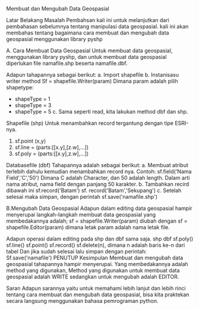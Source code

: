Membuat dan Mengubah Data Geospasial

Latar Belakang Masalah
Pembahsan kali ini untuk melanjutkan dari pembahasan sebelumnya tentang manipulasi data geospasial. kali ini akan membahas tentang bagaimana cara membuat dan mengubah data geospasial menggunakan library pyshp

A. Cara Membuat Data Geospasial
Untuk membuat data geospasial, menggunakan library pyshp, dan untuk membuat data geospasial diperlukan file namafile.shp beserta namafile.dbf.

Adapun tahapannya sebagai berikut:
a. Import shapefile
b. Instanisasu writer method
    Sf = shapefile.Writer(param)
    Dimana param adalah pilih shapetype:
- shapeType = 1
- shapeType = 3
- shapeType = 5
c. Sama seperti read, kita lakukan method dbf dan shp.

 Shapefile (shp)
 Untuk menambahkan record tergantung dengan tipe ESRI-nya.
1. sf.point (x,y)
2. sf.line = (parts:[[x.y],[z.w],...])
3. sf.poly = (parts:[[x.y],z.w],...])

 Databasefile (dbf)
 Tahapannya adalah sebagai berikut:
a. Membuat atribut terlebih dahulu kemudian menambahkan record nya.
Contoh:
 sf.field('Nama Field','C','50')
 Dimana C adalah Character, dan 50 adalah length. Dalam arti nama atribut, nama field dengan panjang 50 karakter.
b. Tambahkan recird dibawah ini
 sf.record('Batam')
 sf. record('Batam','Sekupang')
c. Setelah selesai maka simpan, dengan perintah
 sf.save('namafile.shp')

B.Mengubah  Data Geospasial
Adapun dalam editing data geospasial hampir menyerupai langkah-langkah membuat data geospasial yang membedakannya adalah;
sf = shapefile.Writer(param)
diubah dengan
sf = shapefile.Editor(param)
dimana letak param adalah nama letak file.

Adapun operasi dalam editing pada shp dan dbf sama saja.
shp
dbf
sf.poly()
sf.line()
sf.point()
sf.record()
sf.delete(n), dimana n adalah baris ke-n dari tabel
Dan jika sudah selesai lalu simpan dengan perintah:
Sf.save('namafile')
PENUTUP
Kesimpulan
Membuat dan mengubah data geospasial tahapannya hampir menyerupai. Yang membedakannya adalah method yang digunakan, Method yang digunakan untuk membuat data geospasial adalah WRITE sedangkan untuk mengubah adalah EDITOR.

Saran
Adapun sarannya yaitu untuk memahami lebih lanjut dan lebih rinci tentang cara membuat dan mengubah data geospasial, bisa kita praktekan secara langsung menggunakan bahasa pemrograman python.